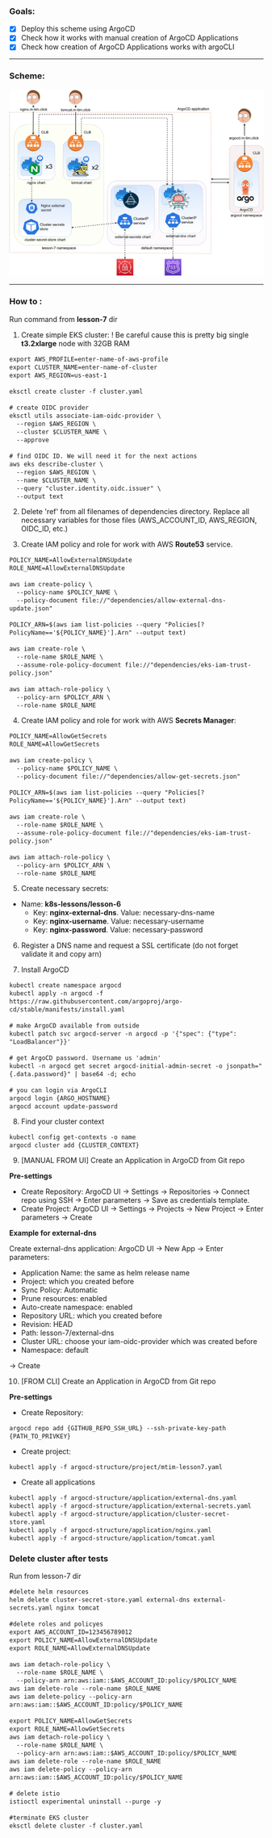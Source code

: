 ### Goals:
- [x] Deploy this scheme using ArgoCD
- [x] Check how it works with manual creation of ArgoCD Applications
- [x] Check how creation of ArgoCD Applications works with argoCLI

---
### Scheme:
![Scheme](../assets/lesson-7.jpg)

---
### How to :
Run command from **lesson-7** dir
1. Create simple EKS cluster:
   ! Be careful cause this is pretty big single **t3.2xlarge** node with 32GB RAM
```shell
export AWS_PROFILE=enter-name-of-aws-profile
export CLUSTER_NAME=enter-name-of-cluster
export AWS_REGION=us-east-1

eksctl create cluster -f cluster.yaml

# create OIDC provider
eksctl utils associate-iam-oidc-provider \
  --region $AWS_REGION \
  --cluster $CLUSTER_NAME \
  --approve

# find OIDC ID. We will need it for the next actions
aws eks describe-cluster \
  --region $AWS_REGION \
  --name $CLUSTER_NAME \
  --query "cluster.identity.oidc.issuer" \
  --output text 
```

2. Delete 'ref' from all filenames of dependencies directory. Replace all necessary
   variables for those files (AWS_ACCOUNT_ID, AWS_REGION, OIDC_ID, etc.)

3. Create IAM policy and role for work with AWS **Route53** service.
```shell
POLICY_NAME=AllowExternalDNSUpdate
ROLE_NAME=AllowExternalDNSUpdate

aws iam create-policy \
  --policy-name $POLICY_NAME \
  --policy-document file://"dependencies/allow-external-dns-update.json"

POLICY_ARN=$(aws iam list-policies --query "Policies[?PolicyName=='${POLICY_NAME}'].Arn" --output text)

aws iam create-role \
  --role-name $ROLE_NAME \
  --assume-role-policy-document file://"dependencies/eks-iam-trust-policy.json"  

aws iam attach-role-policy \
  --policy-arn $POLICY_ARN \
  --role-name $ROLE_NAME
```


4. Create IAM policy and role for work with AWS **Secrets Manager**:
```shell
POLICY_NAME=AllowGetSecrets
ROLE_NAME=AllowGetSecrets

aws iam create-policy \
  --policy-name $POLICY_NAME \
  --policy-document file://"dependencies/allow-get-secrets.json"

POLICY_ARN=$(aws iam list-policies --query "Policies[?PolicyName=='${POLICY_NAME}'].Arn" --output text)

aws iam create-role \
  --role-name $ROLE_NAME \
  --assume-role-policy-document file://"dependencies/eks-iam-trust-policy.json"  

aws iam attach-role-policy \
  --policy-arn $POLICY_ARN \
  --role-name $ROLE_NAME
```

5. Create necessary secrets:
- Name: **k8s-lessons/lesson-6**
    - Key: **nginx-external-dns**. Value: necessary-dns-name
    - Key: **nginx-username**. Value: necessary-username
    - Key: **nginx-password**. Value: necessary-password

6. Register a DNS name and request a SSL certificate (do not forget validate it and copy arn)


7. Install ArgoCD
```shell
kubectl create namespace argocd
kubectl apply -n argocd -f https://raw.githubusercontent.com/argoproj/argo-cd/stable/manifests/install.yaml

# make ArgoCD available from outside
kubectl patch svc argocd-server -n argocd -p '{"spec": {"type": "LoadBalancer"}}'

# get ArgoCD password. Username us 'admin'
kubectl -n argocd get secret argocd-initial-admin-secret -o jsonpath="{.data.password}" | base64 -d; echo

# you can login via ArgoCLI 
argocd login {ARGO_HOSTNAME}
argocd account update-password
```

8. Find your cluster context
```shell
kubectl config get-contexts -o name
argocd cluster add {CLUSTER_CONTEXT}
```

9.  [MANUAL FROM UI] Create an Application in ArgoCD from Git repo

**Pre-settings**
- Create Repository: ArgoCD UI -> Settings -> Repositories ->
  Connect repo using SSH -> Enter parameters -> Save as credentials template.
- Create Project: ArgoCD UI -> Settings -> Projects -> New Project ->
  Enter parameters -> Create

**Example for external-dns**

Create external-dns application: ArgoCD UI -> New App -> Enter parameters:
- Application Name: the same as helm release name
- Project: which you created before
- Sync Policy: Automatic
- Prune resources: enabled
- Auto-create namespace: enabled
- Repository URL: which you created before
- Revision: HEAD
- Path: lesson-7/external-dns
- Cluster URL: choose your iam-oidc-provider which was created before
- Namespace: default

-> Create

10. [FROM CLI] Create an Application in ArgoCD from Git repo


**Pre-settings**
- Create Repository:
```shell
argocd repo add {GITHUB_REPO_SSH_URL} --ssh-private-key-path {PATH_TO_PRIVKEY}
```
- Create project:
```shell
kubectl apply -f argocd-structure/project/mtim-lesson7.yaml
```
- Create all applications
```shell
kubectl apply -f argocd-structure/application/external-dns.yaml
kubectl apply -f argocd-structure/application/external-secrets.yaml
kubectl apply -f argocd-structure/application/cluster-secret-store.yaml
kubectl apply -f argocd-structure/application/nginx.yaml
kubectl apply -f argocd-structure/application/tomcat.yaml
```


### Delete cluster after tests
Run from lesson-7 dir
```shell
#delete helm resources
helm delete cluster-secret-store.yaml external-dns external-secrets.yaml nginx tomcat

#delete roles and policyes
export AWS_ACCOUNT_ID=123456789012
export POLICY_NAME=AllowExternalDNSUpdate
export ROLE_NAME=AllowExternalDNSUpdate

aws iam detach-role-policy \
  --role-name $ROLE_NAME \
  --policy-arn arn:aws:iam::$AWS_ACCOUNT_ID:policy/$POLICY_NAME
aws iam delete-role --role-name $ROLE_NAME
aws iam delete-policy --policy-arn arn:aws:iam::$AWS_ACCOUNT_ID:policy/$POLICY_NAME

export POLICY_NAME=AllowGetSecrets
export ROLE_NAME=AllowGetSecrets
aws iam detach-role-policy \
  --role-name $ROLE_NAME \
  --policy-arn arn:aws:iam::$AWS_ACCOUNT_ID:policy/$POLICY_NAME
aws iam delete-role --role-name $ROLE_NAME
aws iam delete-policy --policy-arn arn:aws:iam::$AWS_ACCOUNT_ID:policy/$POLICY_NAME

# delete istio
istioctl experimental uninstall --purge -y

#terminate EKS cluster
eksctl delete cluster -f cluster.yaml
```
